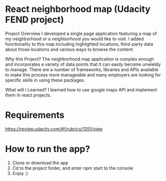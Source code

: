 # React neighborhood map (Udacity FEND project)

Project Overview
I developed a single page application featuring a map of my neighborhood or a neighborhood you would like to visit. I added functionality to this map including highlighted locations, third-party data about those locations and various ways to browse the content.

Why this Project?
The neighborhood map application is complex enough and incorporates a variety of data points that it can easily become unwieldy to manage. There are a number of frameworks, libraries and APIs available to make this process more manageable and many employers are looking for specific skills in using these packages.

What will I Learned?
I learned how to use google maps API and implement them in react projects.

# Requirements
https://review.udacity.com/#!/rubrics/1351/view

# How to run the app?

1) Clone or download the app
2) Cd to the project folder, and enter npm start to the console
3) Enjoy :)